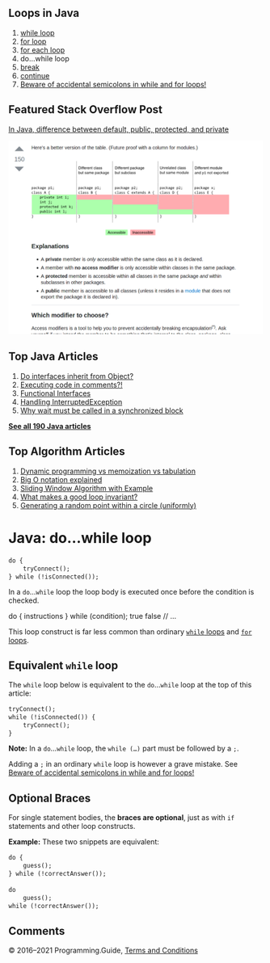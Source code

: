 ## Loops in Java

1.  [while loop](while-loop.html)
2.  [for loop](for-loop.html)
3.  [for each loop](for-each-loop.html)
4.  do…while loop
5.  [break](break-loop.html)
6.  [continue](continue.html)
7.  [Beware of accidental semicolons in while and for loops!](beware-of-accidental-semicolons-in-while-and-for-loops.html)

## Featured Stack Overflow Post

[In Java, difference between default, public, protected, and private](https://stackoverflow.com/a/33627846/276052)

[<img src="../images/so-featured-33627846.png" alt="StackOverflow screenshot thumbnail" class="screenshot" />](https://stackoverflow.com/a/33627846/276052)

## Top Java Articles

1.  [Do interfaces inherit from Object?](do-interfaces-inherit-from-object.html)
2.  [Executing code in comments?!](executing-code-in-comments.html)
3.  [Functional Interfaces](functional-interfaces.html)
4.  [Handling InterruptedException](handling-interrupted-exceptions.html)
5.  [Why wait must be called in a synchronized block](why-wait-must-be-in-synchronized.html)

[**See all 190 Java articles**](index.html)

## Top Algorithm Articles

1.  [Dynamic programming vs memoization vs tabulation](../dynamic-programming-vs-memoization-vs-tabulation.html)
2.  [Big O notation explained](../big-o-notation-explained.html)
3.  [Sliding Window Algorithm with Example](../sliding-window-example.html)
4.  [What makes a good loop invariant?](../what-makes-a-good-loop-invariant.html)
5.  [Generating a random point within a circle (uniformly)](../random-point-within-circle.html)

# Java: do…while loop

    do {
        tryConnect();
    } while (!isConnected());

In a `do`…`while` loop the loop body is executed once before the condition is checked.

do { instructions } while (condition); true false // ...

This loop construct is far less common than ordinary [`while` loops](while-loop.html) and [`for` loops](for-loop.html).

## Equivalent `while` loop

The `while` loop below is equivalent to the `do`…`while` loop at the top of this article:

    tryConnect();
    while (!isConnected()) {
        tryConnect();
    }

**Note:** In a `do`…`while` loop, the `while (…)` part must be followed by a `;`.

Adding a `;` in an ordinary `while` loop is however a grave mistake. See [Beware of accidental semicolons in while and for loops!](beware-of-accidental-semicolons-in-while-and-for-loops.html)

## Optional Braces

For single statement bodies, the **braces are optional**, just as with `if` statements and other loop constructs.

**Example:** These two snippets are equivalent:

    do {
        guess();
    } while (!correctAnswer());

    do
        guess();
    while (!correctAnswer());

## Comments

© 2016–2021 Programming.Guide, [Terms and Conditions](../terms-and-conditions.html)
